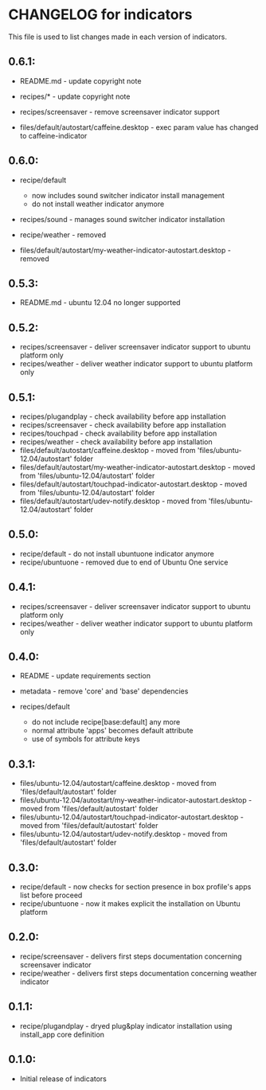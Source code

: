 # CHANGELOG for indicators

This file is used to list changes made in each version of indicators.

## 0.6.1:

* README.md - update copyright note
* recipes/* - update copyright note

* recipes/screensaver                      - remove screensaver indicator support
* files/default/autostart/caffeine.desktop - exec param value has changed to caffeine-indicator

## 0.6.0:

* recipe/default

  - now includes sound switcher indicator install management
  - do not install weather indicator anymore

* recipes/sound  - manages sound switcher indicator installation
* recipe/weather - removed
* files/default/autostart/my-weather-indicator-autostart.desktop - removed

## 0.5.3:

* README.md - ubuntu 12.04 no longer supported

## 0.5.2:

* recipes/screensaver - deliver screensaver indicator support to ubuntu platform only
* recipes/weather     - deliver weather indicator support to ubuntu platform only

## 0.5.1:

* recipes/plugandplay - check availability before app installation
* recipes/screensaver - check availability before app installation
* recipes/touchpad    - check availability before app installation
* recipes/weather     - check availability before app installation
* files/default/autostart/caffeine.desktop                       - moved from 'files/ubuntu-12.04/autostart' folder
* files/default/autostart/my-weather-indicator-autostart.desktop - moved from 'files/ubuntu-12.04/autostart' folder
* files/default/autostart/touchpad-indicator-autostart.desktop   - moved from 'files/ubuntu-12.04/autostart' folder
* files/default/autostart/udev-notify.desktop                    - moved from 'files/ubuntu-12.04/autostart' folder

## 0.5.0:

* recipe/default   - do not install ubuntuone indicator anymore
* recipe/ubuntuone - removed due to end of Ubuntu One service

## 0.4.1:

* recipes/screensaver - deliver screensaver indicator support to ubuntu platform only
* recipes/weather     - deliver weather indicator support to ubuntu platform only

## 0.4.0:

* README   - update requirements section
* metadata - remove 'core' and 'base' dependencies

* recipes/default

  - do not include recipe[base:default] any more
  - normal attribute 'apps' becomes default attribute
  - use of symbols for attribute keys

## 0.3.1:

* files/ubuntu-12.04/autostart/caffeine.desktop                       - moved from 'files/default/autostart' folder
* files/ubuntu-12.04/autostart/my-weather-indicator-autostart.desktop - moved from 'files/default/autostart' folder
* files/ubuntu-12.04/autostart/touchpad-indicator-autostart.desktop   - moved from 'files/default/autostart' folder
* files/ubuntu-12.04/autostart/udev-notify.desktop                    - moved from 'files/default/autostart' folder

## 0.3.0:

* recipe/default   - now checks for section presence in box profile's apps list before proceed
* recipe/ubuntuone - now it makes explicit the installation on Ubuntu platform

## 0.2.0:

* recipe/screensaver - delivers first steps documentation concerning screensaver indicator
* recipe/weather - delivers first steps documentation concerning weather indicator

## 0.1.1:

* recipe/plugandplay - dryed plug&play indicator installation using install_app core definition

## 0.1.0:

* Initial release of indicators
